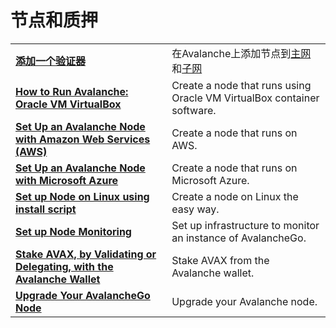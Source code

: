 # 节点和质押

|  |  |
| :--- | :--- |
| [**添加一个验证器**](add-a-validator.md) | 在Avalanche上添加节点到[主网](https://docs.avax.network/learn/platform-overview) 和[子网](https://docs.avax.network/learn/platform-overview#subnets)|
| [**How to Run Avalanche: Oracle VM VirtualBox**](https://www.youtube.com/watch?v=7Tx1iKg-jL0) | Create a node that runs using Oracle VM VirtualBox container software. |
| [**Set Up an Avalanche Node with Amazon Web Services \(AWS\)**](https://docs.avax.network/build/tutorials/nodes-and-staking/setting-up-an-avalanche-node-with-amazon-web-services-aws)**​** | Create a node that runs on AWS. |
| [**Set Up an Avalanche Node with Microsoft Azure**](https://docs.avax.network/build/tutorials/platform/set-up-an-avalanche-node-with-microsoft-azure)**​** | Create a node that runs on Microsoft Azure. |
| [**Set up Node on Linux using install script**](set-up-node-with-installer.md) | Create a node on Linux the easy way. |
| [**Set up Node Monitoring**](setting-up-node-monitoring.md) | Set up infrastructure to monitor an instance of AvalancheGo. |
| [**Stake AVAX, by Validating or Delegating, with the Avalanche Wallet**](staking-avax-by-validating-or-delegating-with-the-avalanche-wallet.md) | Stake AVAX from the Avalanche wallet. |
| **​**[**Upgrade Your AvalancheGo Node**](https://docs.avax.network/build/tutorials/nodes-and-staking/upgrade-your-avalanchego-node)**​** | Upgrade your Avalanche node. |

<!--stackedit_data:
eyJoaXN0b3J5IjpbLTYyNjE3NzQ0Ml19
-->